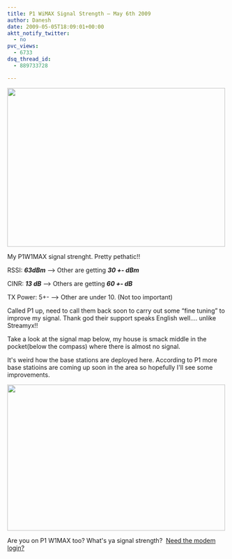 ```yaml
---
title: P1 WiMAX Signal Strength – May 6th 2009
author: Danesh
date: 2009-05-05T18:09:01+00:00
aktt_notify_twitter:
  - no
pvc_views:
  - 6733
dsq_thread_id:
  - 889733728

---
```

[<img loading="lazy" class="alignnone" title="P1W1MAX Signal" src="http://farm4.static.flickr.com/3644/3505167778_7102762ac8.jpg" alt="" width="500" height="364" />][1]

My P1W1MAX signal strenght. Pretty pethatic!!

RSSI: **_63dBm_** &#8211;> Other are getting _**30 +- dBm**_

CINR: **_13 dB_** &#8211;> Others are getting _**60 +- dB**_

TX Power: 5+- &#8211;> Other are under 10. (Not too important)

Called P1 up, need to call them back soon to carry out some &#8220;fine tuning&#8221; to improve my signal. Thank god their support speaks English well&#8230;. unlike Streamyx!!

Take a look at the signal map below, my house is smack middle in the pocket(below the compass) where there is almost no signal.

It's weird how the base stations are deployed here. According to P1 more base statioins are coming up soon in the area so hopefully I'll see some improvements.

[<img loading="lazy" class="alignnone" title="P1W1MAX Signal Map" src="http://farm4.static.flickr.com/3125/3505193896_5b493a5ec1.jpg" alt="" width="500" height="335" />][2]

Are you on P1 W1MAX too? What's ya signal strength?  [Need the modem login?][3]

 [1]: http://farm4.static.flickr.com/3644/3505167778_7102762ac8.jpg
 [2]: http://farm4.static.flickr.com/3125/3505193896_5b493a5ec1.jpg
 [3]: /posts/p1-w1max-ds300-modem-admin-password-revealed/